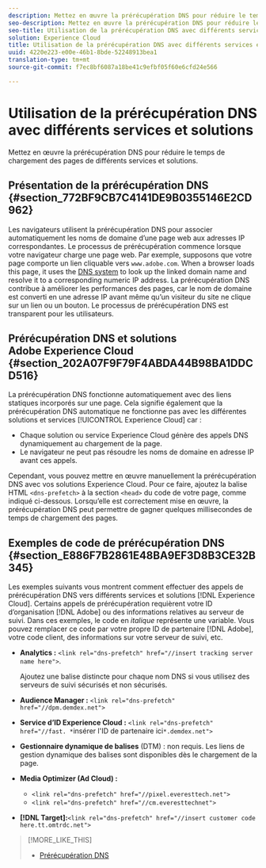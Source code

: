 ```yaml
---
description: Mettez en œuvre la prérécupération DNS pour réduire le temps de chargement des pages de différents services et solutions.
seo-description: Mettez en œuvre la prérécupération DNS pour réduire le temps de chargement des pages de différents services et solutions.
seo-title: Utilisation de la prérécupération DNS avec différents services et solutions
solution: Experience Cloud
title: Utilisation de la prérécupération DNS avec différents services et solutions
uuid: 4220e223-e00e-46b1-8bde-52248913bea1
translation-type: tm+mt
source-git-commit: f7ec8bf6087a18be41c9efbf05f60e6cfd24e566

---
```



# Utilisation de la prérécupération DNS avec différents services et solutions

Mettez en œuvre la prérécupération DNS pour réduire le temps de chargement des pages de différents services et solutions.

## Présentation de la prérécupération DNS {#section_772BF9CB7C4141DE9B0355146E2CD962}

Les navigateurs utilisent la prérécupération DNS pour associer automatiquement les noms de domaine d’une page web aux adresses IP correspondantes. Le processus de prérécupération commence lorsque votre navigateur charge une page web. Par exemple, supposons que votre page comporte un lien cliquable vers `www.adobe.com`. When a browser loads this page, it uses the [DNS system](https://www.networksolutions.com/support/what-is-a-domain-name-server-dns-and-how-does-it-work/) to look up the linked domain name and resolve it to a corresponding numeric IP address. La prérécupération DNS contribue à améliorer les performances des pages, car le nom de domaine est converti en une adresse IP avant même qu’un visiteur du site ne clique sur un lien ou un bouton. Le processus de prérécupération DNS est transparent pour les utilisateurs.

## Prérécupération DNS et solutions Adobe Experience Cloud {#section_202A07F9F79F4ABDA44B98BA1DDCD516}

La prérécupération DNS fonctionne automatiquement avec des liens statiques incorporés sur une page. Cela signifie également que la prérécupération DNS automatique ne fonctionne pas avec les différentes solutions et services [!UICONTROL Experience Cloud] car :

* Chaque solution ou service Experience Cloud génère des appels DNS dynamiquement au chargement de la page.
* Le navigateur ne peut pas résoudre les noms de domaine en adresse IP avant ces appels.

Cependant, vous pouvez mettre en œuvre manuellement la prérécupération DNS avec vos solutions Experience Cloud. Pour ce faire, ajoutez la balise HTML `<dns-prefetch>` à la section `<head>` du code de votre page, comme indiqué ci-dessous. Lorsqu’elle est correctement mise en œuvre, la prérécupération DNS peut permettre de gagner quelques millisecondes de temps de chargement des pages.

## Exemples de code de prérécupération DNS {#section_E886F7B2861E48BA9EF3D8B3CE32B345}

Les exemples suivants vous montrent comment effectuer des appels de prérécupération DNS vers différents services et solutions [!DNL Experience Cloud]. Certains appels de prérécupération requièrent votre ID d’organisation [!DNL Adobe] ou des informations relatives au serveur de suivi. Dans ces exemples, le code en *italique* représente une variable. Vous pouvez remplacer ce code par votre propre ID de partenaire [!DNL Adobe], votre code client, des informations sur votre serveur de suivi, etc.

* **Analytics :** `<link rel="dns-prefetch" href="//insert tracking server name here">`.

   Ajoutez une balise distincte pour chaque nom DNS si vous utilisez des serveurs de suivi sécurisés et non sécurisés.

* **Audience Manager :** `<link rel="dns-prefetch" href="//dpm.demdex.net">`

* **Service d’ID Experience Cloud :** `<link rel="dns-prefetch" href="//fast. *`insérer l&#39;ID de partenaire ici`*.demdex.net">`

* **Gestionnaire dynamique de balises** (DTM) : non requis. Les liens de gestion dynamique des balises sont disponibles dès le chargement de la page.

* **Media Optimizer (Ad Cloud) :**

   * `<link rel="dns-prefetch" href="//pixel.everesttech.net">`
   * `<link rel="dns-prefetch" href="//cm.everesttechnet">`


* **[!DNL Target]:**`<link rel="dns-prefetch" href="//insert customer code here.tt.omtrdc.net">`

>[!MORE_LIKE_THIS]
>
>* [Prérécupération DNS](https://www.chromium.org/developers/design-documents/dns-prefetching)

